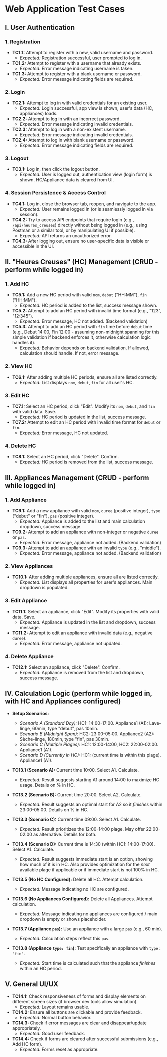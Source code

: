 # Web Application Test Cases

## I. User Authentication

### 1. Registration
*   **TC1.1:** Attempt to register with a new, valid username and password.
    *   *Expected:* Registration successful, user prompted to log in.
*   **TC1.2:** Attempt to register with a username that already exists.
    *   *Expected:* Error message indicating username is taken.
*   **TC1.3:** Attempt to register with a blank username or password.
    *   *Expected:* Error message indicating fields are required.

### 2. Login
*   **TC2.1:** Attempt to log in with valid credentials for an existing user.
    *   *Expected:* Login successful, app view is shown, user's data (HC, appliances) loads.
*   **TC2.2:** Attempt to log in with an incorrect password.
    *   *Expected:* Error message indicating invalid credentials.
*   **TC2.3:** Attempt to log in with a non-existent username.
    *   *Expected:* Error message indicating invalid credentials.
*   **TC2.4:** Attempt to log in with blank username or password.
    *   *Expected:* Error message indicating fields are required.

### 3. Logout
*   **TC3.1:** Log in, then click the logout button.
    *   *Expected:* User is logged out, authentication view (login form) is shown. HC/Appliance data is cleared from UI.

### 4. Session Persistence & Access Control
*   **TC4.1:** Log in, close the browser tab, reopen, and navigate to the app.
    *   *Expected:* User remains logged in (or is seamlessly logged in via session).
*   **TC4.2:** Try to access API endpoints that require login (e.g., `/api/heures_creuses`) directly without being logged in (e.g., using Postman or a similar tool, or by manipulating UI if possible).
    *   *Expected:* API returns an unauthorized error.
*   **TC4.3:** After logging out, ensure no user-specific data is visible or accessible in the UI.

## II. "Heures Creuses" (HC) Management (CRUD - perform while logged in)

### 1. Add HC
*   **TC5.1:** Add a new HC period with valid `nom`, `debut` ("HH:MM"), `fin` ("HH:MM").
    *   *Expected:* HC period is added to the list, success message shown.
*   **TC5.2:** Attempt to add an HC period with invalid time format (e.g., "123", "12:345").
    *   *Expected:* Error message, HC not added. (Backend validation)
*   **TC5.3:** Attempt to add an HC period with `fin` time before `debut` time (e.g., Debut 14:00, Fin 12:00 - assuming non-midnight spanning for this simple validation if backend enforces it, otherwise calculation logic handles it).
    *   *Expected:* Behavior depends on backend validation. If allowed, calculation should handle. If not, error message.

### 2. View HC
*   **TC6.1:** After adding multiple HC periods, ensure all are listed correctly.
    *   *Expected:* List displays `nom`, `debut`, `fin` for all user's HC.

### 3. Edit HC
*   **TC7.1:** Select an HC period, click "Edit". Modify its `nom`, `debut`, and `fin` with valid data. Save.
    *   *Expected:* HC period is updated in the list, success message.
*   **TC7.2:** Attempt to edit an HC period with invalid time format for `debut` or `fin`.
    *   *Expected:* Error message, HC not updated.

### 4. Delete HC
*   **TC8.1:** Select an HC period, click "Delete". Confirm.
    *   *Expected:* HC period is removed from the list, success message.

## III. Appliances Management (CRUD - perform while logged in)

### 1. Add Appliance
*   **TC9.1:** Add a new appliance with valid `nom`, `duree` (positive integer), `type` ("debut" or "fin"), `pas` (positive integer).
    *   *Expected:* Appliance is added to the list and main calculation dropdown, success message.
*   **TC9.2:** Attempt to add an appliance with non-integer or negative `duree` or `pas`.
    *   *Expected:* Error message, appliance not added. (Backend validation)
*   **TC9.3:** Attempt to add an appliance with an invalid `type` (e.g., "middle").
    *   *Expected:* Error message, appliance not added. (Backend validation)

### 2. View Appliances
*   **TC10.1:** After adding multiple appliances, ensure all are listed correctly.
    *   *Expected:* List displays all properties for user's appliances. Main dropdown is populated.

### 3. Edit Appliance
*   **TC11.1:** Select an appliance, click "Edit". Modify its properties with valid data. Save.
    *   *Expected:* Appliance is updated in the list and dropdown, success message.
*   **TC11.2:** Attempt to edit an appliance with invalid data (e.g., negative `duree`).
    *   *Expected:* Error message, appliance not updated.

### 4. Delete Appliance
*   **TC12.1:** Select an appliance, click "Delete". Confirm.
    *   *Expected:* Appliance is removed from the list and dropdown, success message.

## IV. Calculation Logic (perform while logged in, with HC and Appliances configured)

*   **Setup Scenarios:**
    *   *Scenario A (Standard Day):* HC1: 14:00-17:00. Appliance1 (A1): Lave-linge, 60min, type "debut", pas 10min.
    *   *Scenario B (Midnight Span):* HC2: 23:00-05:00. Appliance2 (A2): Sèche-linge, 180min, type "fin", pas 30min.
    *   *Scenario C (Multiple Plages):* HC1: 12:00-14:00, HC2: 22:00-02:00. Appliance1 (A1).
    *   *Scenario D (Currently in HC):* HC1: (current time is within this plage). Appliance1 (A1).

*   **TC13.1 (Scenario A):** Current time 10:00. Select A1. Calculate.
    *   *Expected:* Result suggests starting A1 around 14:00 to maximize HC usage. Details on % in HC.
*   **TC13.2 (Scenario B):** Current time 20:00. Select A2. Calculate.
    *   *Expected:* Result suggests an optimal start for A2 so it *finishes* within 23:00-05:00. Details on % in HC.
*   **TC13.3 (Scenario C):** Current time 09:00. Select A1. Calculate.
    *   *Expected:* Result prioritizes the 12:00-14:00 plage. May offer 22:00-02:00 as alternative. Details for both.
*   **TC13.4 (Scenario D):** Current time is 14:30 (within HC1: 14:00-17:00). Select A1. Calculate.
    *   *Expected:* Result suggests immediate start is an option, showing how much of it is in HC. Also provides optimization for the *next* available plage if applicable or if immediate start is not 100% in HC.
*   **TC13.5 (No HC Configured):** Delete all HC. Attempt calculation.
    *   *Expected:* Message indicating no HC are configured.
*   **TC13.6 (No Appliances Configured):** Delete all Appliances. Attempt calculation.
    *   *Expected:* Message indicating no appliances are configured / main dropdown is empty or shows placeholder.
*   **TC13.7 (Appliance `pas`):** Use an appliance with a large `pas` (e.g., 60 min).
    *   *Expected:* Calculation steps reflect this `pas`.
*   **TC13.8 (Appliance `type: fin`):** Test specifically an appliance with `type: "fin"`.
    *   *Expected:* Start time is calculated such that the appliance *finishes* within an HC period.

## V. General UI/UX

*   **TC14.1:** Check responsiveness of forms and display elements on different screen sizes (if browser dev tools allow simulation).
    *   *Expected:* Layout remains usable.
*   **TC14.2:** Ensure all buttons are clickable and provide feedback.
    *   *Expected:* Normal button behavior.
*   **TC14.3:** Check if error messages are clear and disappear/update appropriately.
    *   *Expected:* Good user feedback.
*   **TC14.4:** Check if forms are cleared after successful submissions (e.g., Add HC form).
    *   *Expected:* Forms reset as appropriate.
